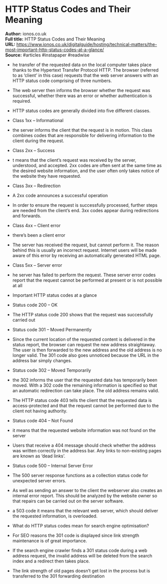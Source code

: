 # HTTP Status Codes and Their Meaning

**Author:** ionos.co.uk  
**Full title:** HTTP Status Codes and Their Meaning  
**URL:** https://www.ionos.co.uk/digitalguide/hosting/technical-matters/the-most-important-http-status-codes-at-a-glance/  
**Source:** #articles #instapaper #readwise

- he transfer of the requested data on the local computer takes place thanks to the Hypertext Transfer Protocol HTTP. The browser (referred to as ‘client’ in this case) requests that the web server answers with an HTTP status code comprising of three numbers. 
   
- The web server then informs the browser whether the request was successful, whether there was an error or whether authentication is required. 
   
- HTTP status codes are generally divided into five different classes. 
   
- Class 1xx – Informational 
   
- the server informs the client that the request is in motion. This class combines codes that are responsible for delivering information to the client during the request. 
   
- Class 2xx – Success 
   
- t means that the client’s request was received by the server, understood, and accepted. 2xx codes are often sent at the same time as the desired website information, and the user often only takes notice of the website they have requested. 
   
- Class 3xx – Redirection 
   
- A 2xx code announces a successful operation 
   
- In order to ensure the request is successfully processed, further steps are needed from the client’s end. 3xx codes appear during redirections and forwards. 
   
- Class 4xx – Client error 
   
- there’s been a client error 
   
- The server has received the request, but cannot perform it. The reason behind this is usually an incorrect request. Internet users will be made aware of this error by receiving an automatically generated HTML page. 
   
- Class 5xx – Server error 
   
- he server has failed to perform the request. These server error codes report that the request cannot be performed at present or is not possible at all 
   
- Important HTTP status codes at a glance 
   
- Status code 200 – OK 
   
- The HTTP status code 200 shows that the request was successfully carried out 
   
- Status code 301 – Moved Permanently 
   
- Since the current location of the requested content is delivered in the status report, the browser can request the new address straightaway. The user is then forwarded to the new address and the old address is no longer valid. The 301 code also goes unnoticed because the URL in the address bar simply changes. 
   
- Status code 302 – Moved Temporarily 
   
- the 302 informs the user that the requested data has temporarily been moved. With a 302 code the remaining information is specified so that an automatic redirection can take place. The old address remains valid. 
   
- The HTTP status code 403 tells the client that the requested data is access-protected and that the request cannot be performed due to the client not having authority. 
   
- Status code 404 – Not Found 
   
- it means that the requested website information was not found on the server 
   
- Users that receive a 404 message should check whether the address was written correctly in the address bar. Any links to non-existing pages are known as ‘dead links’. 
   
- Status code 500 – Internal Server Error 
   
- The 500 server response functions as a collection status code for unexpected server errors. 
   
- As well as sending an answer to the client the webserver also creates an internal error report. This should be analyzed by the website owner so that repairs can be carried out on the server software. 
   
- a 503 code it means that the relevant web server, which should deliver the requested information, is overloaded. 
   
- What do HTTP status codes mean for search engine optimisation? 
   
- For SEO reasons the 301 code is displayed since link strength maintenance is of great importance. 
   
- If the search engine crawler finds a 301 status code during a web address request, the invalid address will be deleted from the search index and a redirect then takes place. 
   
- The link strength of old pages doesn’t get lost in the process but is transferred to the 301 forwarding destination 
   
